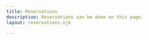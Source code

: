 ```yaml
---
title: Reservations
description: Reservations can be done on this page.
layout: reservations.njk

---
```

